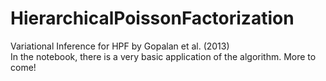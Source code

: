 # HierarchicalPoissonFactorization
Variational Inference for HPF by Gopalan et al. (2013)\
In the notebook, there is a very basic application of the algorithm. More to come!
